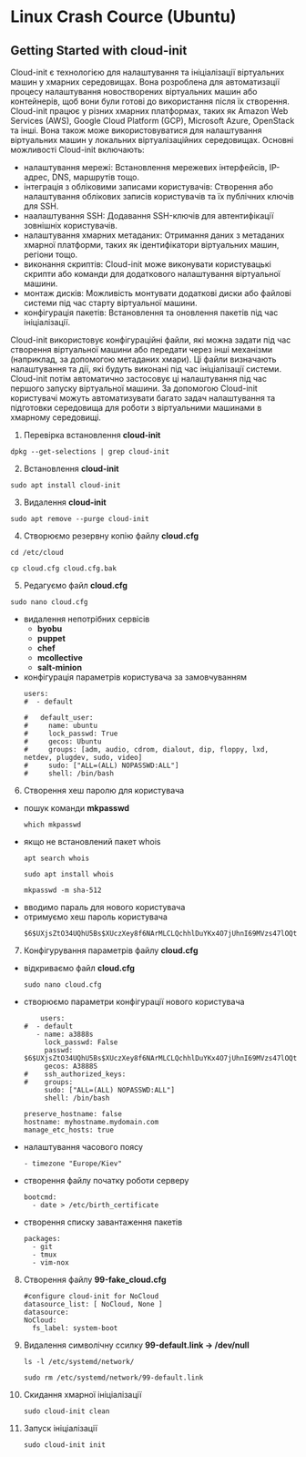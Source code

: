 # Linux Crash Cource (Ubuntu)
## Getting Started with cloud-init

Cloud-init є технологією для налаштування та ініціалізації віртуальних машин у хмарних середовищах. Вона розроблена для автоматизації процесу налаштування новостворених віртуальних машин або контейнерів, щоб вони були готові до використання після їх створення.
Cloud-init працює у різних хмарних платформах, таких як Amazon Web Services (AWS), Google Cloud Platform (GCP), Microsoft Azure, OpenStack та інші. Вона також може використовуватися для налаштування віртуальних машин у локальних віртуалізаційних середовищах.
Основні можливості Cloud-init включають:
- налаштування мережі: Встановлення мережевих інтерфейсів, IP-адрес, DNS, маршрутів тощо.
- інтеграція з обліковими записами користувачів: Створення або налаштування облікових записів користувачів та їх публічних ключів для SSH.
- наалаштування SSH: Додавання SSH-ключів для автентифікації зовнішніх користувачів.
- налаштування хмарних метаданих: Отримання даних з метаданих хмарної платформи, таких як ідентифікатори віртуальних машин, регіони тощо.
- виконання скриптів: Cloud-init може виконувати користувацькі скрипти або команди для додаткового налаштування віртуальної машини.
- монтаж дисків: Можливість монтувати додаткові диски або файлові системи під час старту віртуальної машини.
- конфігурація пакетів: Встановлення та оновлення пакетів під час ініціалізації.

Cloud-init використовує конфігураційні файли, які можна задати під час створення віртуальної машини або передати через інші механізми (наприклад, за допомогою метаданих хмари). Ці файли визначають налаштування та дії, які будуть виконані під час ініціалізації системи. Cloud-init потім автоматично застосовує ці налаштування під час першого запуску віртуальної машини.
За допомогою Cloud-init користувачі можуть автоматизувати багато задач налаштування та підготовки середовища для роботи з віртуальними машинами в хмарному середовищі.

1. Перевірка встановлення **cloud-init**
  ```
  dpkg --get-selections | grep cloud-init
  ```
2. Встановлення **cloud-init**
  ```
  sudo apt install cloud-init
  ```
3. Видалення **cloud-init**
  ```
  sudo apt remove --purge cloud-init
  ```
4. Створюємо резервну копію файлу **cloud.cfg**
  ```
  cd /etc/cloud
  ```
  ```
  cp cloud.cfg cloud.cfg.bak
  ```
5. Редагуємо файл **cloud.cfg**
  ```
  sudo nano cloud.cfg
  ```
  - видалення непотрібних сервісів
    - **byobu**
    - **puppet**
    - **chef**
    - **mcollective**
    - **salt-minion**
  - конфігурація параметрів користувача за замовчуванням
    ```
    users:
    #  - default
    ```
    ```
    #   default_user:
    #     name: ubuntu
    #     lock_passwd: True
    #     gecos: Ubuntu
    #     groups: [adm, audio, cdrom, dialout, dip, floppy, lxd, netdev, plugdev, sudo, video]
    #     sudo: ["ALL=(ALL) NOPASSWD:ALL"]
    #     shell: /bin/bash
    ```
6. Створення хеш паролю для користувача
  - пошук команди **mkpasswd**
    ```
    which mkpasswd
    ```
  - якщо не встановлений пакет whois
    ```
    apt search whois
    ```
    ```
    sudo apt install whois
    ```
    ```
    mkpasswd -m sha-512
    ```
  - вводимо параль для нового користувача
  - отримуємо хеш пароль користувача
    ```
    $6$UXjsZtO34UQhU5Bs$XUczXey8f6NArMLCLQchhlDuYKx4O7jUhnI69MVzs47lOQtaquTEt6kOFV0hr2vwt5QQGe5i2.y4GQ/s6b0Ox.
    ```
7. Конфігурування параметрів файлу **cloud.cfg**
  - відкриваємо файл **cloud.cfg**
    ```
    sudo nano cloud.cfg
    ```
  - створюємо параметри конфігурації нового користувача
    ```
        users:
    #  - default
       - name: a3888s
         lock_passwd: False
         passwd: $6$UXjsZtO34UQhU5Bs$XUczXey8f6NArMLCLQchhlDuYKx4O7jUhnI69MVzs47lOQtaquTEt6kOFV0hr2vwt5QQGe5i2.y4GQ/s6b0Ox.
         gecos: A3888S
    #    ssh_authorized_keys:
    #    groups:
         sudo: ["ALL=(ALL) NOPASSWD:ALL"]
         shell: /bin/bash
    ```
    ```
    preserve_hostname: false
    hostname: myhostname.mydomain.com
    manage_etc_hosts: true
    ```
  - налаштування часового поясу
    ```
    - timezone "Europe/Kiev"
    ```
  - створення файлу початку роботи серверу
    ```
    bootcmd:
      - date > /etc/birth_certificate
    ```
  - створення списку завантаження пакетів
    ```
    packages:
      - git
      - tmux
      - vim-nox
    ```
8. Cтворення файлу **99-fake_cloud.cfg**
   ```
   #configure cloud-init for NoCloud
   datasource_list: [ NoCloud, None ]
   datasource:
   NoCloud:
     fs_label: system-boot
   ```
9. Видалення символічну ссилку **99-default.link -> /dev/null**
   ```
   ls -l /etc/systemd/network/
   ```
   ```
   sudo rm /etc/systemd/network/99-default.link
   ```
10. Cкидання хмарної ініціалізації
    ```
    sudo cloud-init clean
    ```
11. Запуск ініціалізації
    ```
    sudo cloud-init init
    ```
